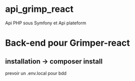 # api_grimp_react
Api PHP sous Symfony et Api plateform

# Back-end pour Grimper-react 

## installation -> composer install 

prevoir un .env.local pour bdd 
